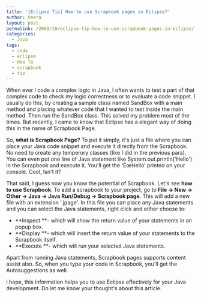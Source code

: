 ```yaml
---
title: '[Eclipse Tip] How to use Scrapbook pages in Eclipse?'
author: Veera
layout: post
permalink: /2009/10/eclipse-tip-how-to-use-scrapbook-pages-in-eclipse/
categories:
  - Java
tags:
  - code
  - eclipse
  - How To
  - scrapbook
  - tip
---
```


When ever I code a complex logic in Java, I often wants to test a part of that complex code to check my logic correctness or to evaluate a code snippet. I usually do this, by creating a sample class named SandBox with a main method and placing whatever code that I wanted to test inside the main method. Then run the SandBox class. This solved my problem most of the times. But recently, I came to know that Eclipse has a elegant way of doing this in the name of Scrapbook Page.

So, **what is Scrapbook Page?** To put it simply, it's just a file where you can place your Java code snippet and execute it directly from the Scrapbook. No need to create any temperory classes (like I did in the previous para). You can even put one line of Java statement like System.out.println('Hello') in the Scrapbook and execute it. You'll get the 'ËœHello' printed on your console. Cool, Isn't it?

That said, I guess now you know the potential of Scrapbook. Let's see **how to use Scrapbook**. To add a scrapbook to your project, go to **File -> New -> Other -> Java -> Java Run/Debug -> Scrapbook page**. This will add a new file with an extension '.jpage'. In this file you can place any Java statements and you can select the Java statements, right click and either choose to:

*   **Inspect **- which will show the return value of your statements in an popup box.
*   **Display **- which will insert the return value of your statements to the Scrapbook itself.
*   **Execute **- which will run your selected Java statements.

Apart from running Java statements, Scrapbook pages supports content assist also. So, when you type your code in Scrapbook, you'll get the Autosuggestions as well.

i hope, this information helps you to use Eclipse effectively for your Java development. Do let me know your thought's about this article.